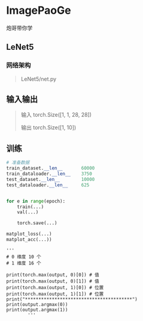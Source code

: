 # ImagePaoGe
炮哥带你学
## LeNet5

### 网络架构
> LeNet5/net.py

## 输入输出
> 输入 torch.Size([1, 1, 28, 28])
>
> 输出 torch.Size([1, 10])

## 训练
```python
# 准备数据 
train_dataset.__len__       60000
train_dataloader.__len__    3750
test_dataset.__len__        10000
test_dataloader.__len__     625


for e in range(epoch):
    train(...)
    val(...)

    torch.save(...)

matplot_loss(...)
matplot_acc(...))

```

```text
'''
# 0 维度 10 个
# 1 维度 16 个

print(torch.max(output, 0)[0]) # 值
print(torch.max(output, 0)[1]) # 值
print(torch.max(output, 1)[0]) # 位置
print(torch.max(output, 1)[1]) # 位置
print("****************************************")
print(output.argmax(0))
print(output.argmax(1))
        '''

```